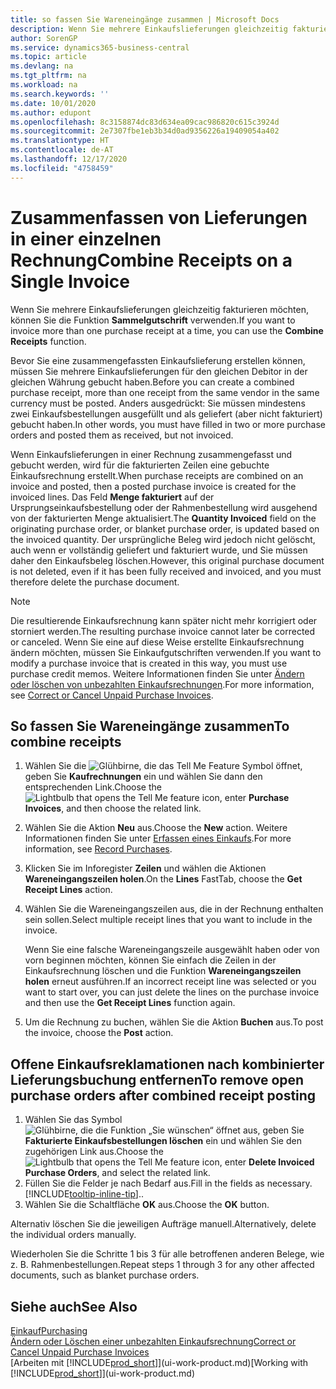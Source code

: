 ```yaml
---
title: so fassen Sie Wareneingänge zusammen | Microsoft Docs
description: Wenn Sie mehrere Einkaufslieferungen gleichzeitig fakturieren möchten, können Sie die Funktion Sammelgutschrift verwenden.
author: SorenGP
ms.service: dynamics365-business-central
ms.topic: article
ms.devlang: na
ms.tgt_pltfrm: na
ms.workload: na
ms.search.keywords: ''
ms.date: 10/01/2020
ms.author: edupont
ms.openlocfilehash: 8c3158874dc83d634ea09cac986820c615c3924d
ms.sourcegitcommit: 2e7307fbe1eb3b34d0ad9356226a19409054a402
ms.translationtype: HT
ms.contentlocale: de-AT
ms.lasthandoff: 12/17/2020
ms.locfileid: "4758459"
---
```

# <a name="combine-receipts-on-a-single-invoice"></a><span data-ttu-id="df152-103">Zusammenfassen von Lieferungen in einer einzelnen Rechnung</span><span class="sxs-lookup"><span data-stu-id="df152-103">Combine Receipts on a Single Invoice</span></span>

<span data-ttu-id="df152-104">Wenn Sie mehrere Einkaufslieferungen gleichzeitig fakturieren möchten, können Sie die Funktion **Sammelgutschrift** verwenden.</span><span class="sxs-lookup"><span data-stu-id="df152-104">If you want to invoice more than one purchase receipt at a time, you can use the **Combine Receipts** function.</span></span>  

<span data-ttu-id="df152-105">Bevor Sie eine zusammengefassten Einkaufslieferung erstellen können, müssen Sie mehrere Einkaufslieferungen für den gleichen Debitor in der gleichen Währung gebucht haben.</span><span class="sxs-lookup"><span data-stu-id="df152-105">Before you can create a combined purchase receipt, more than one receipt from the same vendor in the same currency must be posted.</span></span> <span data-ttu-id="df152-106">Anders ausgedrückt: Sie müssen mindestens zwei Einkaufsbestellungen ausgefüllt und als geliefert (aber nicht fakturiert) gebucht haben.</span><span class="sxs-lookup"><span data-stu-id="df152-106">In other words, you must have filled in two or more purchase orders and posted them as received, but not invoiced.</span></span>  

<span data-ttu-id="df152-107">Wenn Einkaufslieferungen in einer Rechnung zusammengefasst und gebucht werden, wird für die fakturierten Zeilen eine gebuchte Einkaufsrechnung erstellt.</span><span class="sxs-lookup"><span data-stu-id="df152-107">When purchase receipts are combined on an invoice and posted, then a posted purchase invoice is created for the invoiced lines.</span></span> <span data-ttu-id="df152-108">Das Feld **Menge fakturiert** auf der Ursprungseinkaufsbestellung oder der Rahmenbestellung wird ausgehend von der fakturierten Menge aktualisiert.</span><span class="sxs-lookup"><span data-stu-id="df152-108">The **Quantity Invoiced** field on the originating purchase order, or blanket purchase order, is updated based on the invoiced quantity.</span></span> <span data-ttu-id="df152-109">Der ursprüngliche Beleg wird jedoch nicht gelöscht, auch wenn er vollständig geliefert und fakturiert wurde, und Sie müssen daher den Einkaufsbeleg löschen.</span><span class="sxs-lookup"><span data-stu-id="df152-109">However, this original purchase document is not deleted, even if it has been fully received and invoiced, and you must therefore delete the purchase document.</span></span>  

> [!NOTE]
> <span data-ttu-id="df152-110">Die resultierende Einkaufsrechnung kann später nicht mehr korrigiert oder storniert werden.</span><span class="sxs-lookup"><span data-stu-id="df152-110">The resulting purchase invoice cannot later be corrected or canceled.</span></span> <span data-ttu-id="df152-111">Wenn Sie eine auf diese Weise erstellte Einkaufsrechnung ändern möchten, müssen Sie Einkaufgutschriften verwenden.</span><span class="sxs-lookup"><span data-stu-id="df152-111">If you want to modify a purchase invoice that is created in this way, you must use purchase credit memos.</span></span> <span data-ttu-id="df152-112">Weitere Informationen finden Sie unter [Ändern oder löschen von unbezahlten Einkaufsrechnungen](purchasing-how-correct-cancel-unpaid-purchase-invoices.md).</span><span class="sxs-lookup"><span data-stu-id="df152-112">For more information, see [Correct or Cancel Unpaid Purchase Invoices](purchasing-how-correct-cancel-unpaid-purchase-invoices.md).</span></span>

## <a name="to-combine-receipts"></a><span data-ttu-id="df152-113">So fassen Sie Wareneingänge zusammen</span><span class="sxs-lookup"><span data-stu-id="df152-113">To combine receipts</span></span>

1. <span data-ttu-id="df152-114">Wählen Sie die ![Glühbirne, die das Tell Me Feature](media/ui-search/search_small.png "Tell Me-Funktion") Symbol öffnet, geben Sie **Kaufrechnungen** ein und wählen Sie dann den entsprechenden Link.</span><span class="sxs-lookup"><span data-stu-id="df152-114">Choose the ![Lightbulb that opens the Tell Me feature](media/ui-search/search_small.png "Tell me what you want to do") icon, enter **Purchase Invoices**, and then choose the related link.</span></span>  
2. <span data-ttu-id="df152-115">Wählen Sie die Aktion **Neu** aus.</span><span class="sxs-lookup"><span data-stu-id="df152-115">Choose the **New** action.</span></span> <span data-ttu-id="df152-116">Weitere Informationen finden Sie unter [Erfassen eines Einkaufs](purchasing-how-record-purchases.md).</span><span class="sxs-lookup"><span data-stu-id="df152-116">For more information, see [Record Purchases](purchasing-how-record-purchases.md).</span></span>  
3. <span data-ttu-id="df152-117">Klicken Sie im Inforegister **Zeilen** und wählen die  Aktionen **Wareneingangszeilen holen**.</span><span class="sxs-lookup"><span data-stu-id="df152-117">On the **Lines** FastTab, choose the **Get Receipt Lines** action.</span></span>  
4. <span data-ttu-id="df152-118">Wählen Sie die Wareneingangszeilen aus, die in der Rechnung enthalten sein sollen.</span><span class="sxs-lookup"><span data-stu-id="df152-118">Select multiple receipt lines that you want to include in the invoice.</span></span>  

    <span data-ttu-id="df152-119">Wenn Sie eine falsche Wareneingangszeile ausgewählt haben oder von vorn beginnen möchten, können Sie einfach die Zeilen in der Einkaufsrechnung löschen und die Funktion **Wareneingangszeilen holen** erneut ausführen.</span><span class="sxs-lookup"><span data-stu-id="df152-119">If an incorrect receipt line was selected or you want to start over, you can just delete the lines on the purchase invoice and then use the **Get Receipt Lines** function again.</span></span>  
5. <span data-ttu-id="df152-120">Um die Rechnung zu buchen, wählen Sie die Aktion **Buchen** aus.</span><span class="sxs-lookup"><span data-stu-id="df152-120">To post the invoice, choose the **Post** action.</span></span>  

## <a name="to-remove-open-purchase-orders-after-combined-receipt-posting"></a><span data-ttu-id="df152-121">Offene Einkaufsreklamationen nach kombinierter Lieferungsbuchung entfernen</span><span class="sxs-lookup"><span data-stu-id="df152-121">To remove open purchase orders after combined receipt posting</span></span>

1. <span data-ttu-id="df152-122">Wählen Sie das Symbol ![Glühbirne, die die Funktion „Sie wünschen“ öffnet](media/ui-search/search_small.png "Tell Me-Funktion") aus, geben Sie **Fakturierte Einkaufsbestellungen löschen** ein und wählen Sie den zugehörigen Link aus.</span><span class="sxs-lookup"><span data-stu-id="df152-122">Choose the ![Lightbulb that opens the Tell Me feature](media/ui-search/search_small.png "Tell me what you want to do") icon, enter **Delete Invoiced Purchase Orders**, and select the related link.</span></span>  
2. <span data-ttu-id="df152-123">Füllen Sie die Felder je nach Bedarf aus.</span><span class="sxs-lookup"><span data-stu-id="df152-123">Fill in the fields as necessary.</span></span> [!INCLUDE[tooltip-inline-tip](includes/tooltip-inline-tip_md.md)]<span data-ttu-id="df152-124">.</span><span class="sxs-lookup"><span data-stu-id="df152-124">.</span></span>
3. <span data-ttu-id="df152-125">Wählen Sie die Schaltfläche **OK** aus.</span><span class="sxs-lookup"><span data-stu-id="df152-125">Choose the **OK** button.</span></span>  

<span data-ttu-id="df152-126">Alternativ löschen Sie die jeweiligen Aufträge manuell.</span><span class="sxs-lookup"><span data-stu-id="df152-126">Alternatively, delete the individual orders manually.</span></span>

<span data-ttu-id="df152-127">Wiederholen Sie die Schritte 1 bis 3 für alle betroffenen anderen Belege, wie z. B. Rahmenbestellungen.</span><span class="sxs-lookup"><span data-stu-id="df152-127">Repeat steps 1 through 3 for any other affected documents, such as blanket purchase orders.</span></span>

## <a name="see-also"></a><span data-ttu-id="df152-128">Siehe auch</span><span class="sxs-lookup"><span data-stu-id="df152-128">See Also</span></span>

[<span data-ttu-id="df152-129">Einkauf</span><span class="sxs-lookup"><span data-stu-id="df152-129">Purchasing</span></span>](purchasing-manage-purchasing.md)  
[<span data-ttu-id="df152-130">Ändern oder Löschen einer unbezahlten Einkaufsrechnung</span><span class="sxs-lookup"><span data-stu-id="df152-130">Correct or Cancel Unpaid Purchase Invoices</span></span>](purchasing-how-correct-cancel-unpaid-purchase-invoices.md)  
<span data-ttu-id="df152-131">[Arbeiten mit [!INCLUDE[prod_short](includes/prod_short.md)]](ui-work-product.md)</span><span class="sxs-lookup"><span data-stu-id="df152-131">[Working with [!INCLUDE[prod_short](includes/prod_short.md)]](ui-work-product.md)</span></span>  
